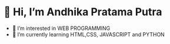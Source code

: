 # 👋 Hi, I’m Andhika Pratama Putra 
- 👀 I’m interested in WEB PROGRAMMING 
- 🌱 I’m currently learning HTML,CSS, JAVASCRIPT and PYTHON


